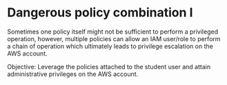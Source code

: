 # Dangerous policy combination I

Sometimes one policy itself might not be sufficient to perform a privileged operation, however, multiple policies can allow an IAM user/role to perform a chain of operation which ultimately leads to privilege escalation on the AWS account.

Objective: Leverage the policies attached to the student user and attain administrative privileges on the AWS account.
